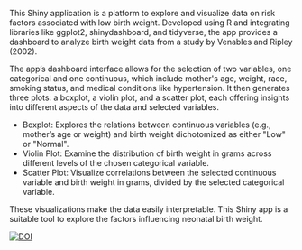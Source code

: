 This Shiny application is a platform to explore and visualize data on risk factors associated with low birth weight. Developed using R and integrating libraries like ggplot2, shinydashboard, and tidyverse, the app provides a dashboard to analyze birth weight data from a study by Venables and Ripley (2002).

The app’s dashboard interface allows for the selection of two variables, one categorical and one continuous, which include mother's age, weight, race, smoking status, and medical conditions like hypertension. It then generates three plots: a boxplot, a violin plot, and a scatter plot, each offering insights into different aspects of the data and selected variables.

- Boxplot: Explores the relations between continuous variables (e.g., mother’s age or weight) and birth weight dichotomized as either "Low" or "Normal".
- Violin Plot: Examine the distribution of birth weight in grams across different levels of the chosen categorical variable.
- Scatter Plot: Visualize correlations between the selected continuous variable and birth weight in grams, divided by the selected categorical variable.

These visualizations make the data easily interpretable. This Shiny app is a suitable tool to explore the factors influencing neonatal birth weight.

[![DOI](https://zenodo.org/badge/DOI/10.5281/zenodo.10515395.svg)](https://doi.org/10.5281/zenodo.10515395)

